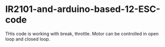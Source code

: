 # IR2101-and-arduino-based-12-ESC-code
THis code is working with break, throttle. Motor can be controlled in open loop and closed loop.
